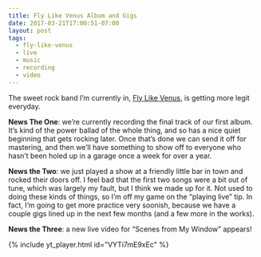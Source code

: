```yaml
---
title: Fly Like Venus Album and Gigs
date: 2017-03-21T17:00:51-07:00
layout: post
tags:
  - fly-like-venus
  - live
  - music
  - recording
  - video
---
```

The sweet rock band I&#8217;m currently in, [Fly Like Venus](http://flylikevenus.com), is getting more legit everyday.

<!--more-->

**News The One**: we&#8217;re currently recording the final track of our first album. It&#8217;s kind of the power ballad of the whole thing, and so has a nice quiet beginning that gets rocking later. Once that&#8217;s done we can send it off for mastering, and then we&#8217;ll have something to show off to everyone who hasn&#8217;t been holed up in a garage once a week for over a year.

**News the Two**: we just played a show at a friendly little bar in town and rocked their doors off. I feel bad that the first two songs were a bit out of tune, which was largely my fault, but I think we made up for it. Not used to doing these kinds of things, so I&#8217;m off my game on the &#8220;playing live&#8221; tip. In fact, I&#8217;m going to get more practice very soonish, because we have a couple gigs lined up in the next few months (and a few more in the works).

**News the Three**: a new live video for &#8220;Scenes from My Window&#8221; appears!

{% include yt_player.html id="VYTi7mE9xEc" %}
